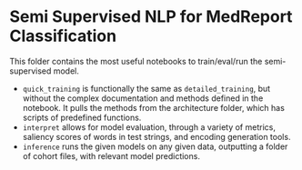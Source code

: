 # Semi Supervised NLP for MedReport Classification

This folder contains the most useful notebooks to train/eval/run the semi-supervised model.
* `quick_training` is functionally the same as `detailed_training`, but without the complex documentation and methods defined in the notebook. It pulls the methods from the architecture folder, which has scripts of predefined functions.
* `interpret` allows for model evaluation, through a variety of metrics, saliency scores of words in test strings, and encoding generation tools. 
* `inference` runs the given models on any given data, outputting a folder of cohort files, with relevant model predictions.
